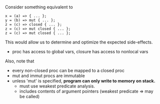Consider something equivalent to

```
x = (a) => { ... };
y = (b) => mut { ... };
z = (c) => closed { ... };
z = (c) => mut closed { ... };
z = (c) => mut closed { ... };
```

This would allow us to determine and optimize the expected side-effects.
-   proc has access to global vars, closure has access to nonlocal vars

Also, note that
-   every non-closed proc can be mapped to a closed proc
-   mut and immut procs are immutable
-   unless 'mut' is specified, **program can only write to memory on stack.**
    -   must use weakest predicate analysis.
    -   includes contents of argument pointers (weakest predicate => may be called)
